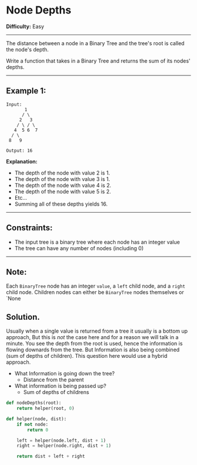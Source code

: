# Node Depths

**Difficulty:** Easy

---

The distance between a node in a Binary Tree and the tree's root is called the
node's depth.

Write a function that takes in a Binary Tree and returns the sum of its nodes'
depths.

---

## Example 1:

```
Input:
       1
      / \
     2   3
    / \ / \
   4  5 6  7
  / \
 8   9

Output: 16
```

**Explanation:**

- The depth of the node with value 2 is 1.
- The depth of the node with value 3 is 1.
- The depth of the node with value 4 is 2.
- The depth of the node with value 5 is 2.
- Etc...
- Summing all of these depths yields 16.

---

## Constraints:

- The input tree is a binary tree where each node has an integer value
- The tree can have any number of nodes (including 0)

---

## Note:

Each `BinaryTree` node has an integer `value`, a `left` child node, and a
`right` child node. Children nodes can either be `BinaryTree` nodes themselves
or `None

## Solution.

Usually when a single value is returned from a tree it usually is a bottom up
approach, But this is _not_ the case here and for a reason we will talk in a
minute. You see the depth from the root is used, hence the information is
flowing downards from the tree. But Information is also being combined (sum of
depths of children). This question here would use a hybrid approach.

- What Information is going down the tree?
  - Distance from the parent
- What information is being passed up?
  - Sum of depths of childrens

```python
def nodeDepths(root):
    return helper(root, 0)

def helper(node, dist):
    if not node:
        return 0

    left = helper(node.left, dist + 1)
    right = helper(node.right, dist + 1)

    return dist + left + right
```
